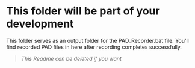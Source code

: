 # This folder will be part of your development
This folder serves as an output folder for the PAD_Recorder.bat file. You'll find recorded PAD files in here after recording completes successfully.

> *This Readme can be deleted if you want*
